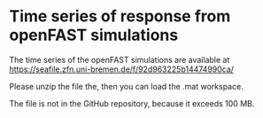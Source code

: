 # Time series of response from openFAST simulations
The time series of the openFAST simulations are available at https://seafile.zfn.uni-bremen.de/f/92d963225b14474990ca/

Please unzip the file the, then you can load the .mat workspace.

The file is not in the GitHub repository, because it exceeds 100 MB.